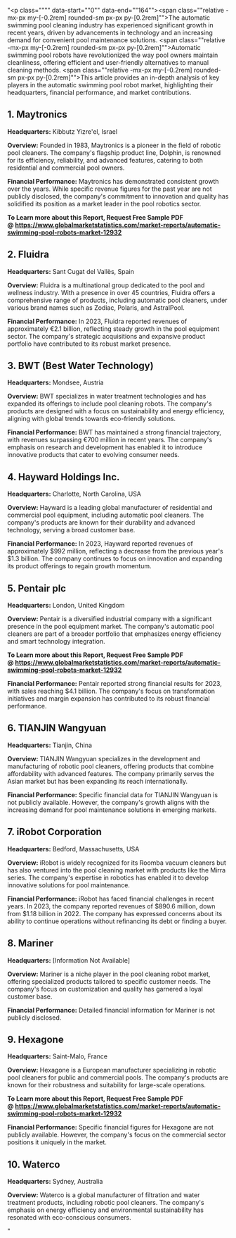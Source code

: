 "<p class="""" data-start=""0"" data-end=""164""><span class=""relative -mx-px my-[-0.2rem] rounded-sm px-px py-[0.2rem]"">The automatic swimming pool cleaning industry has experienced significant growth in recent years, driven by advancements in technology and an increasing demand for convenient pool maintenance solutions.</span> <span class=""relative -mx-px my-[-0.2rem] rounded-sm px-px py-[0.2rem]"">Automatic swimming pool robots have revolutionized the way pool owners maintain cleanliness, offering efficient and user-friendly alternatives to manual cleaning methods.</span> <span class=""relative -mx-px my-[-0.2rem] rounded-sm px-px py-[0.2rem]"">This article provides an in-depth analysis of key players in the automatic swimming pool robot market, highlighting their headquarters, financial performance, and market contributions.</span></p>
<h2 class="""" data-start=""166"" data-end=""182"">1. Maytronics</h2>
<p class="""" data-start=""184"" data-end=""283""><strong data-start=""184"" data-end=""201"">Headquarters:</strong> <span class=""relative -mx-px my-[-0.2rem] rounded-sm px-px py-[0.2rem]"">Kibbutz Yizre'el, Israel</span></p>
<p class="""" data-start=""285"" data-end=""418""><strong data-start=""285"" data-end=""298"">Overview:</strong> <span class=""relative -mx-px my-[-0.2rem] rounded-sm px-px py-[0.2rem]"">Founded in 1983, Maytronics is a pioneer in the field of robotic pool cleaners.</span> <span class=""relative -mx-px my-[-0.2rem] rounded-sm px-px py-[0.2rem]"">The company's flagship product line, Dolphin, is renowned for its efficiency, reliability, and advanced features, catering to both residential and commercial pool owners.</span></p>
<p class="""" data-start=""420"" data-end=""570""><strong data-start=""420"" data-end=""446"">Financial Performance:</strong> <span class=""relative -mx-px my-[-0.2rem] rounded-sm px-px py-[0.2rem]"">Maytronics has demonstrated consistent growth over the years.</span> <span class=""relative -mx-px my-[-0.2rem] rounded-sm px-px py-[0.2rem]"">While specific revenue figures for the past year are not publicly disclosed, the company's commitment to innovation and quality has solidified its position as a market leader in the pool robotics sector.</span></p>
<p class="""" data-start=""420"" data-end=""570""><strong>To Learn more about this Report, Request Free Sample PDF @&nbsp;<a href=""https://www.globalmarketstatistics.com/market-reports/automatic-swimming-pool-robots-market-12932"">https://www.globalmarketstatistics.com/market-reports/automatic-swimming-pool-robots-market-12932</a></strong></p>
<h2 class="""" data-start=""572"" data-end=""585"">2. Fluidra</h2>
<p class="""" data-start=""587"" data-end=""690""><strong data-start=""587"" data-end=""604"">Headquarters:</strong> <span class=""relative -mx-px my-[-0.2rem] rounded-sm px-px py-[0.2rem]"">Sant Cugat del Vall&egrave;s, Spain</span></p>
<p class="""" data-start=""692"" data-end=""831""><strong data-start=""692"" data-end=""705"">Overview:</strong> <span class=""relative -mx-px my-[-0.2rem] rounded-sm px-px py-[0.2rem]"">Fluidra is a multinational group dedicated to the pool and wellness industry.</span> <span class=""relative -mx-px my-[-0.2rem] rounded-sm px-px py-[0.2rem]"">With a presence in over 45 countries, Fluidra offers a comprehensive range of products, including automatic pool cleaners, under various brand names such as Zodiac, Polaris, and AstralPool.</span></p>
<p class="""" data-start=""833"" data-end=""985""><strong data-start=""833"" data-end=""859"">Financial Performance:</strong> <span class=""relative -mx-px my-[-0.2rem] rounded-sm px-px py-[0.2rem]"">In 2023, Fluidra reported revenues of approximately &euro;2.1 billion, reflecting steady growth in the pool equipment sector.</span> <span class=""relative -mx-px my-[-0.2rem] rounded-sm px-px py-[0.2rem]"">The company's strategic acquisitions and expansive product portfolio have contributed to its robust market presence.</span></p>
<h2 class="""" data-start=""987"" data-end=""1020"">3. BWT (Best Water Technology)</h2>
<p class="""" data-start=""1022"" data-end=""1125""><strong data-start=""1022"" data-end=""1039"">Headquarters:</strong> <span class=""relative -mx-px my-[-0.2rem] rounded-sm px-px py-[0.2rem]"">Mondsee, Austria</span></p>
<p class="""" data-start=""1127"" data-end=""1266""><strong data-start=""1127"" data-end=""1140"">Overview:</strong> <span class=""relative -mx-px my-[-0.2rem] rounded-sm px-px py-[0.2rem]"">BWT specializes in water treatment technologies and has expanded its offerings to include pool cleaning robots.</span> <span class=""relative -mx-px my-[-0.2rem] rounded-sm px-px py-[0.2rem]"">The company's products are designed with a focus on sustainability and energy efficiency, aligning with global trends towards eco-friendly solutions.</span></p>
<p class="""" data-start=""1268"" data-end=""1420""><strong data-start=""1268"" data-end=""1294"">Financial Performance:</strong> <span class=""relative -mx-px my-[-0.2rem] rounded-sm px-px py-[0.2rem]"">BWT has maintained a strong financial trajectory, with revenues surpassing &euro;700 million in recent years.</span> <span class=""relative -mx-px my-[-0.2rem] rounded-sm px-px py-[0.2rem]"">The company's emphasis on research and development has enabled it to introduce innovative products that cater to evolving consumer needs.</span></p>
<h2 class="""" data-start=""1422"" data-end=""1449"">4. Hayward Holdings Inc.</h2>
<p class="""" data-start=""1451"" data-end=""1554""><strong data-start=""1451"" data-end=""1468"">Headquarters:</strong> <span class=""relative -mx-px my-[-0.2rem] rounded-sm px-px py-[0.2rem]"">Charlotte, North Carolina, USA</span></p>
<p class="""" data-start=""1556"" data-end=""1695""><strong data-start=""1556"" data-end=""1569"">Overview:</strong> <span class=""relative -mx-px my-[-0.2rem] rounded-sm px-px py-[0.2rem]"">Hayward is a leading global manufacturer of residential and commercial pool equipment, including automatic pool cleaners.</span> <span class=""relative -mx-px my-[-0.2rem] rounded-sm px-px py-[0.2rem]"">The company's products are known for their durability and advanced technology, serving a broad customer base.</span></p>
<p class="""" data-start=""1697"" data-end=""1889""><strong data-start=""1697"" data-end=""1723"">Financial Performance:</strong> <span class=""relative -mx-px my-[-0.2rem] rounded-sm px-px py-[0.2rem]"">In 2023, Hayward reported revenues of approximately $992 million, reflecting a decrease from the previous year's $1.3 billion.</span> <span class=""relative -mx-px my-[-0.2rem] rounded-sm px-px py-[0.2rem]"">The company continues to focus on innovation and expanding its product offerings to regain growth momentum.</span> </p>
<h2 class="""" data-start=""1891"" data-end=""1908"">5. Pentair plc</h2>
<p class="""" data-start=""1910"" data-end=""2013""><strong data-start=""1910"" data-end=""1927"">Headquarters:</strong> <span class=""relative -mx-px my-[-0.2rem] rounded-sm px-px py-[0.2rem]"">London, United Kingdom</span></p>
<p class="""" data-start=""2015"" data-end=""2154""><strong data-start=""2015"" data-end=""2028"">Overview:</strong> <span class=""relative -mx-px my-[-0.2rem] rounded-sm px-px py-[0.2rem]"">Pentair is a diversified industrial company with a significant presence in the pool equipment market.</span> <span class=""relative -mx-px my-[-0.2rem] rounded-sm px-px py-[0.2rem]"">The company's automatic pool cleaners are part of a broader portfolio that emphasizes energy efficiency and smart technology integration.</span></p>
<p class="""" data-start=""2015"" data-end=""2154""><strong>To Learn more about this Report, Request Free Sample PDF @&nbsp;<a href=""https://www.globalmarketstatistics.com/market-reports/automatic-swimming-pool-robots-market-12932"">https://www.globalmarketstatistics.com/market-reports/automatic-swimming-pool-robots-market-12932</a></strong></p>
<p class="""" data-start=""2156"" data-end=""2348""><strong data-start=""2156"" data-end=""2182"">Financial Performance:</strong> <span class=""relative -mx-px my-[-0.2rem] rounded-sm px-px py-[0.2rem]"">Pentair reported strong financial results for 2023, with sales reaching $4.1 billion.</span> <span class=""relative -mx-px my-[-0.2rem] rounded-sm px-px py-[0.2rem]"">The company's focus on transformation initiatives and margin expansion has contributed to its robust financial performance.</span></p>
<h2 class="""" data-start=""2350"" data-end=""2372"">6. TIANJIN Wangyuan</h2>
<p class="""" data-start=""2374"" data-end=""2477""><strong data-start=""2374"" data-end=""2391"">Headquarters:</strong> <span class=""relative -mx-px my-[-0.2rem] rounded-sm px-px py-[0.2rem]"">Tianjin, China</span></p>
<p class="""" data-start=""2479"" data-end=""2618""><strong data-start=""2479"" data-end=""2492"">Overview:</strong> <span class=""relative -mx-px my-[-0.2rem] rounded-sm px-px py-[0.2rem]"">TIANJIN Wangyuan specializes in the development and manufacturing of robotic pool cleaners, offering products that combine affordability with advanced features.</span> <span class=""relative -mx-px my-[-0.2rem] rounded-sm px-px py-[0.2rem]"">The company primarily serves the Asian market but has been expanding its reach internationally.</span></p>
<p class="""" data-start=""2620"" data-end=""2772""><strong data-start=""2620"" data-end=""2646"">Financial Performance:</strong> <span class=""relative -mx-px my-[-0.2rem] rounded-sm px-px py-[0.2rem]"">Specific financial data for TIANJIN Wangyuan is not publicly available.</span> <span class=""relative -mx-px my-[-0.2rem] rounded-sm px-px py-[0.2rem]"">However, the company's growth aligns with the increasing demand for pool maintenance solutions in emerging markets.</span></p>
<h2 class="""" data-start=""2774"" data-end=""2798"">7. iRobot Corporation</h2>
<p class="""" data-start=""2800"" data-end=""2903""><strong data-start=""2800"" data-end=""2817"">Headquarters:</strong> <span class=""relative -mx-px my-[-0.2rem] rounded-sm px-px py-[0.2rem]"">Bedford, Massachusetts, USA</span></p>
<p class="""" data-start=""2905"" data-end=""3044""><strong data-start=""2905"" data-end=""2918"">Overview:</strong> <span class=""relative -mx-px my-[-0.2rem] rounded-sm px-px py-[0.2rem]"">iRobot is widely recognized for its Roomba vacuum cleaners but has also ventured into the pool cleaning market with products like the Mirra series.</span> <span class=""relative -mx-px my-[-0.2rem] rounded-sm px-px py-[0.2rem]"">The company's expertise in robotics has enabled it to develop innovative solutions for pool maintenance.</span></p>
<p class="""" data-start=""3046"" data-end=""3278""><strong data-start=""3046"" data-end=""3072"">Financial Performance:</strong> <span class=""relative -mx-px my-[-0.2rem] rounded-sm px-px py-[0.2rem]"">iRobot has faced financial challenges in recent years.</span> <span class=""relative -mx-px my-[-0.2rem] rounded-sm px-px py-[0.2rem]"">In 2023, the company reported revenues of $890.6 million, down from $1.18 billion in 2022.</span> <span class=""relative -mx-px my-[-0.2rem] rounded-sm px-px py-[0.2rem]"">The company has expressed concerns about its ability to continue operations without refinancing its debt or finding a buyer.</span> </p>
<h2 class="""" data-start=""3280"" data-end=""3293"">8. Mariner</h2>
<p class="""" data-start=""3295"" data-end=""3398""><strong data-start=""3295"" data-end=""3312"">Headquarters:</strong> <span class=""relative -mx-px my-[-0.2rem] rounded-sm px-px py-[0.2rem]"">[Information Not Available]</span></p>
<p class="""" data-start=""3400"" data-end=""3539""><strong data-start=""3400"" data-end=""3413"">Overview:</strong> <span class=""relative -mx-px my-[-0.2rem] rounded-sm px-px py-[0.2rem]"">Mariner is a niche player in the pool cleaning robot market, offering specialized products tailored to specific customer needs.</span> <span class=""relative -mx-px my-[-0.2rem] rounded-sm px-px py-[0.2rem]"">The company's focus on customization and quality has garnered a loyal customer base.</span></p>
<p class="""" data-start=""3541"" data-end=""3653""><strong data-start=""3541"" data-end=""3567"">Financial Performance:</strong> <span class=""relative -mx-px my-[-0.2rem] rounded-sm px-px py-[0.2rem]"">Detailed financial information for Mariner is not publicly disclosed.</span></p>
<h2 class="""" data-start=""3655"" data-end=""3669"">9. Hexagone</h2>
<p class="""" data-start=""3671"" data-end=""3774""><strong data-start=""3671"" data-end=""3688"">Headquarters:</strong> <span class=""relative -mx-px my-[-0.2rem] rounded-sm px-px py-[0.2rem]"">Saint-Malo, France</span></p>
<p class="""" data-start=""3776"" data-end=""3915""><strong data-start=""3776"" data-end=""3789"">Overview:</strong> <span class=""relative -mx-px my-[-0.2rem] rounded-sm px-px py-[0.2rem]"">Hexagone is a European manufacturer specializing in robotic pool cleaners for public and commercial pools.</span> <span class=""relative -mx-px my-[-0.2rem] rounded-sm px-px py-[0.2rem]"">The company's products are known for their robustness and suitability for large-scale operations.</span></p>
<p class="""" data-start=""3776"" data-end=""3915""><strong>To Learn more about this Report, Request Free Sample PDF @&nbsp;<a href=""https://www.globalmarketstatistics.com/market-reports/automatic-swimming-pool-robots-market-12932"">https://www.globalmarketstatistics.com/market-reports/automatic-swimming-pool-robots-market-12932</a></strong></p>
<p class="""" data-start=""3917"" data-end=""4069""><strong data-start=""3917"" data-end=""3943"">Financial Performance:</strong> <span class=""relative -mx-px my-[-0.2rem] rounded-sm px-px py-[0.2rem]"">Specific financial figures for Hexagone are not publicly available.</span> <span class=""relative -mx-px my-[-0.2rem] rounded-sm px-px py-[0.2rem]"">However, the company's focus on the commercial sector positions it uniquely in the market.</span></p>
<h2 class="""" data-start=""4071"" data-end=""4085"">10. Waterco</h2>
<p class="""" data-start=""4087"" data-end=""4190""><strong data-start=""4087"" data-end=""4104"">Headquarters:</strong> <span class=""relative -mx-px my-[-0.2rem] rounded-sm px-px py-[0.2rem]"">Sydney, Australia</span></p>
<p class="""" data-start=""4192"" data-end=""4436""><strong data-start=""4192"" data-end=""4205"">Overview:</strong> Waterco is a global manufacturer of filtration and water treatment products, including robotic pool cleaners. The company's emphasis on energy efficiency and environmental sustainability has resonated with eco-conscious consumers.</p>"
